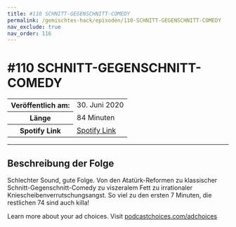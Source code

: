 ```yaml
---
title: #110 SCHNITT-GEGENSCHNITT-COMEDY
permalink: /gemischtes-hack/episoden/110-SCHNITT-GEGENSCHNITT-COMEDY
nav_exclude: true
nav_order: 116
---
```


# #110 SCHNITT-GEGENSCHNITT-COMEDY
<table class="resp-table dcf-table dcf-table-responsive dcf-table-bordered dcf-table-striped dcf-w-100%">
                    <tbody>
                        <tr>
                            <th scope="row">Veröffentlich am:</th>
                            <td data-label="Veröffentlich am:">30. Juni 2020</td>
                        </tr>
                        <tr>
                            <th scope="row">Länge </th>
                            <td data-label="Länge ">84 Minuten</td>
                        </tr><tr>
                                <th scope="row">Spotify Link</th>
                                <td data-label="Spotify Link"><a href="https://open.spotify.com/episode/2LuKCDRxA3PrmJnDDdl1YF">Spotify Link</a></td>
                            </tr></tbody>
                </table>

***

## Beschreibung der Folge

<div>
<p>Schlechter Sound, gute Folge. Von den Atatürk-Reformen zu klassischer Schnitt-Gegenschnitt-Comedy zu viszeralem Fett zu irrationaler Kniescheibenverrutschungsangst. So viel zu den ersten 7 Minuten, die restlichen 74 sind auch killa!</p><p> </p><p>Learn more about your ad choices. Visit <a href="https://podcastchoices.com/adchoices">podcastchoices.com/adchoices</a></p>  
</div>

